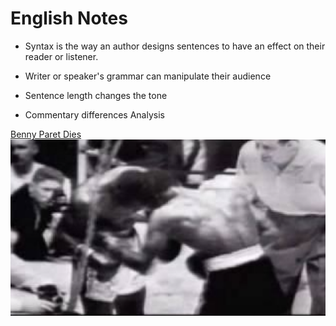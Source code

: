 # English Notes

* Syntax is the way an author designs sentences to have an effect on their reader or listener.

* Writer or speaker's grammar can manipulate their audience

* Sentence length changes the tone

* Commentary differences Analysis

[Benny Paret Dies](https://youtu.be/eHtX7X_xC0A?si=9Wisyy_9E-cueWH7) 
![Benny Paret](Images/benny.png)


